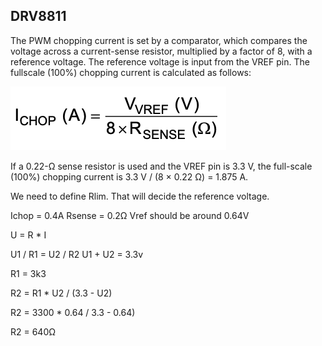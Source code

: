 ## DRV8811

The PWM chopping current is set by a comparator, which compares the voltage across a current-sense resistor,
multiplied by a factor of 8, with a reference voltage. The reference voltage is input from the VREF pin. The fullscale (100%) chopping current is calculated as follows:

<img src="formula.png" />

If a 0.22-Ω sense resistor is used and the VREF pin is 3.3 V, the full-scale (100%) chopping current is
3.3 V / (8 × 0.22 Ω) = 1.875 A.

We need to define Rlim. That will decide the reference voltage.

Ichop = 0.4A
Rsense = 0.2Ω
Vref should be around 0.64V

U = R \* I

U1 / R1 = U2 / R2
U1 + U2 = 3.3v

R1 = 3k3

R2 = R1 \* U2 / (3.3 - U2)

R2 = 3300 \* 0.64 / 3.3 - 0.64)

R2 = 640Ω
